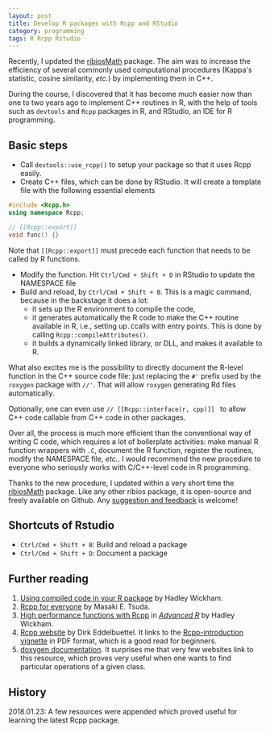 ```yaml
---
layout: post
title: Develop R packages with Rcpp and RStudio
category: programming
tags: R Rcpp Rstudio
---
```


Recently, I updated the [ribiosMath](https://github.com/Accio/ribios/tree/master/ribiosMath) package. The aim was to increase the efficiency of several commonly used computational procedures (Kappa's statistic, cosine similarity, *etc.*) by implementing them in C++.

During the course, I discovered that it has become much easier now than one to two years ago to implement C++ routines in R, with the help of tools such as `devtools` and `Rcpp` packages in R, and RStudio, an IDE for R programming.

## Basic steps

* Call `devtools::use_rcpp()` to setup your package so that it uses Rcpp easily.
* Create C++ files, which can be done by RStudio. It will create a template file with the following essential elements

~~~ cpp
#include <Rcpp.h>
using namespace Rcpp;

// [[Rcpp::export]]
void func() {}
~~~
Note that `[[Rcpp::export]]` must precede each function that needs to be called by R functions.
* Modify the function. Hit `Ctrl/Cmd + Shift + D` in RStudio to update the NAMESPACE file
* Build and reload, by `Ctrl/Cmd + Shift + B`. This is a magic command, because in the backstage it does a lot:
    * it sets up the R environment to compile the code, 
    * it generates automatically the R code to make the C++ routine available in R, i.e., setting up`.C`calls  with entry points. This is done by calling `Rcpp::compileAttributes()`.
    * it builds a dynamically linked library, or DLL, and makes it available to R.

What also excites me is the possibility to directly document the R-level function in the C++ source code file: just replacing the `#'` prefix used by the `roxygen` package with `//'`. That will allow `roxygen` generating Rd files automatically.

Optionally, one can even use `// [[Rcpp::interface(r, cpp)]] ` to allow C++ code callable from C++ code in other packages.

Over all, the process is much more efficient than the conventional way of writing C code, which requires a lot of boilerplate activities: make manual R function wrappers with `.C`, document the R function, register the routines, modify the NAMESPACE file, _etc._. I would recommend the new procedure to everyone who seriously works with C/C++-level code in R programming.

Thanks to the new procedure, I updated within a very short time the [ribiosMath](https://github.com/Accio/ribios/tree/master/ribiosMath) package. Like any other ribios package, it is open-source and freely available on Github. Any [suggestion and feedback](mailto:jitao_david.zhang@roche.com) is welcome! 

## Shortcuts of Rstudio

* `Ctrl/Cmd + Shift + B`: Build and reload a package
* `Ctrl/Cmd + Shift + D`: Document a package 

## Further reading

1. [Using compiled code in your R package](http://r-pkgs.had.co.nz/src.html#c-export) by Hadley Wickham.
2. [Rcpp for everyone](https://teuder.github.io/rcpp4everyone_en/210_rcpp_functions.html#functions-related-to-na-inf-nan) by Masaki E. Tsuda.
3. [High performance functions with Rcpp](http://adv-r.had.co.nz/Rcpp.html) in [*Advanced R*](http://adv-r.had.co.nz/) by Hadley Wickham.
4. [Rcpp website](http://dirk.eddelbuettel.com/code/rcpp.html) by Dirk Eddelbuettel. It links to the [Rcpp-introduction vignette](http://dirk.eddelbuettel.com/code/rcpp/Rcpp-introduction.pdf) in PDF format, which is a good read for beginners.
5. [doxygen documentation](http://dirk.eddelbuettel.com/code/rcpp/html/index.html). It surprises me that very few websites link to this resource, which proves very useful when one wants to find particular operations of a given class.

## History

2018.01.23: A few resources were appended which proved useful for learning the latest Rcpp package.


